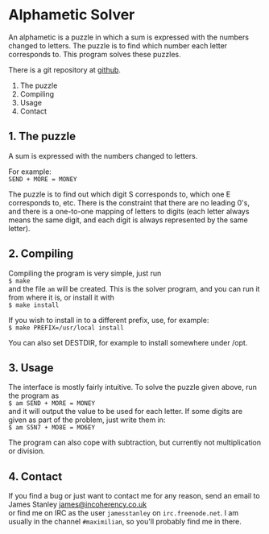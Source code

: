 # Alphametic Solver

An alphametic is a puzzle in which a sum is expressed with the numbers changed
to letters. The puzzle is to find which number each letter corresponds to. This
program solves these puzzles.

There is a git repository at [github](http://github.com/jes/am).

  1. The puzzle
  2. Compiling
  3. Usage
  4. Contact

## 1. The puzzle

A sum is expressed with the numbers changed to letters.

For example:  
  `SEND + MORE = MONEY`

The puzzle is to find out which digit S corresponds to, which one E corresponds
to, etc. There is the constraint that there are no leading 0's, and there is a
one-to-one mapping of letters to digits (each letter always means the same
digit, and each digit is always represented by the same letter).

## 2. Compiling

Compiling the program is very simple, just run  
  `$ make`  
and the file `am` will be created. This is the solver program, and you can run
it from where it is, or install it with  
  `$ make install`  

If you wish to install in to a different prefix, use, for example:  
  `$ make PREFIX=/usr/local install`  

You can also set DESTDIR, for example to install somewhere under /opt.

## 3. Usage

The interface is mostly fairly intuitive. To solve the puzzle given above,
run the program as  
  `$ am SEND + MORE = MONEY`  
and it will output the value to be used for each letter. If some digits are
given as part of the problem, just write them in:  
  `$ am S5N7 + MO8E = MO6EY`

The program can also cope with subtraction, but currently not multiplication or
division.

## 4. Contact

If you find a bug or just want to contact me for any reason, send an email to  
  James Stanley <james@incoherency.co.uk>  
or find me on IRC as the user `jamesstanley` on `irc.freenode.net`. I am
usually in the channel `#maximilian`, so you'll probably find me in there.
